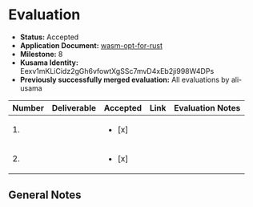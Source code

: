 # Evaluation

- **Status:** Accepted
- **Application Document:** [wasm-opt-for-rust](https://github.com/w3f/Grants-Program/blob/master/applications/maintenance/wasm-opt-for-rust.md)
- **Milestone:** 8
- **Kusama Identity:** Eexv1mKLiCidz2gGh6vfowtXgSSc7mvD4xEb2ji998W4DPs
- **Previously successfully merged evaluation:** All evaluations by ali-usama

| Number | Deliverable | Accepted               | Link | Evaluation Notes |
|--------|-------------|------------------------|------|------------------|
| 1.     |             | <ul><li>[x] </li></ul> |      |                  |
| 2.     |             | <ul><li>[x] </li></ul> |      |                  |

## General Notes

